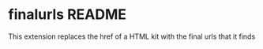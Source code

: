 # finalurls README

This extension replaces the href of a HTML kit with the final urls that it finds
